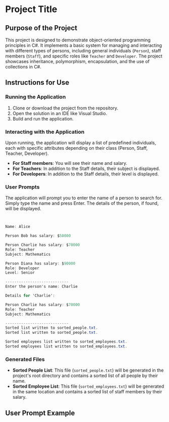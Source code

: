﻿# Project Title

## Purpose of the Project
This project is designed to demonstrate object-oriented programming principles in C#. It implements a basic system for managing and interacting with different types of persons, including general individuals (`Person`), staff members (`Staff`), and specific roles like `Teacher` and `Developer`. The project showcases inheritance, polymorphism, encapsulation, and the use of collections in C#.

## Instructions for Use

### Running the Application
1. Clone or download the project from the repository.
2. Open the solution in an IDE like Visual Studio.
3. Build and run the application.

### Interacting with the Application
Upon running, the application will display a list of predefined individuals, each with specific attributes depending on their class (Person, Staff, Teacher, Developer).
- **For Staff members**: You will see their name and salary.
- **For Teachers**: In addition to the Staff details, their subject is displayed.
- **For Developers**: In addition to the Staff details, their level is displayed.

### User Prompts
The application will prompt you to enter the name of a person to search for. Simply type the name and press Enter. The details of the person, if found, will be displayed.

```csharp


Name: Alice

Person Bob has salary: $50000

Person Charlie has salary: $70000
Role: Teacher
Subject: Mathematics

Person Diana has salary: $90000
Role: Developer
Level: Senior

----------------------------
Enter the person's name: Charlie

Details for 'Charlie':

Person Charlie has salary: $70000
Role: Teacher
Subject: Mathematics

----------------------------
Sorted list written to sorted_people.txt.
Sorted list written to sorted_people.txt.

Sorted employees list written to sorted_employees.txt.
Sorted employees list written to sorted_employees.txt.

```

### Generated Files
- **Sorted People List**: This file (`sorted_people.txt`) will be generated in the project's root directory and contains a sorted list of all people by their name.
- **Sorted Employee List**: This file (`sorted_employees.txt`) will be generated in the same location and contains a sorted list of staff members by their salary.

## User Prompt Example
